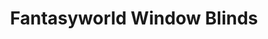 ---
title: "Fantasyworld Window Blinds"
url: /airdrie/fantasyworld-window-blinds/
shop: Jalousien
---